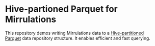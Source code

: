# Hive-partioned Parquet for Mirrulations

This repository demos writing Mirrulations data to a [Hive-partitioned Parquet](https://duckdb.org/docs/stable/data/partitioning/hive_partitioning.html) data repository structure. It enables efficient and fast querying.
